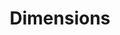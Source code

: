 ---
layout: default
bigquery: https://console.cloud.google.com/bigquery?p=covid-19-dimensions-ai&page=table&d=data&t=publications
contributors: Digital Science, https://www.digital-science.com/
cost: Free for personal, non-commercial use.
description: Dimensions contains more than 100 million publications, ranging from
  articles published in scholarly journals, books and book chapters, to preprints
  and conference proceedings. All publications are contextualized with linked data
  sets, funding, publications, patents, clinical trials, and policy documents. You
  can also view associated categories, funders, institutions, and researcher profiles.
documentation: https://docs.dimensions.ai/bigquery/index.html
last_edit: Mon, 04 Apr 2022 19:04:00 GMT
location: https://www.dimensions.ai/products/free/
maintained_by: Digital Science, https://www.digital-science.com/
schema_fields: '[''mesh_terms'', ''end_year'', ''original_assignee'', ''subtitles'',
  ''conference'', ''funder_org'', ''funder_org_cities'', ''citations'', ''id'', ''publisher'',
  ''jurisdiction'', ''date_modified'', ''resulting_publication_doi'', ''funding_aud'',
  ''assignee_orgs'', ''pmid'', ''original_abstract'', ''title'', ''acronyms'', ''name'',
  ''organisation_details'', ''repository_id'', ''associated_publication_arxiv_id'',
  ''language'', ''date_print'', ''conditions'', ''foa_number'', ''publication_ids'',
  ''altmetrics'', ''linkout'', ''aliases'', ''funding_jpy'', ''active_years'', ''pmcid'',
  ''funding_cny'', ''family_id'', ''publication_date'', ''original_assignee_countries'',
  ''pages'', ''funding_details'', ''category_for'', ''resulting_publication_ids'',
  ''journal'', ''filing_year'', ''funder_countries'', ''description'', ''book_title'',
  ''isbn'', ''journal_lists'', ''funder_orgs'', ''authors'', ''funding_gbp'', ''associated_publication_id'',
  ''arxiv_id'', ''assignee_countries'', ''funding_cad'', ''categories'', ''category_rcdc'',
  ''established'', ''proceedings_title'', ''date'', ''kind'', ''date_normal'', ''granted_year'',
  ''start_date'', ''category_hrcs_hc'', ''family_count'', ''funding_nzd'', ''acronym'',
  ''funder_org_state_codes'', ''research_orgs'', ''current_assignee_orgs'', ''created_date'',
  ''type'', ''doi'', ''category_hrcs_rac'', ''filing_date'', ''year'', ''citation_string'',
  ''gender'', ''types'', ''date_imported_gbq'', ''citations_count'', ''associated_grant_ids'',
  ''research_org_state_codes'', ''external_ids'', ''cpc'', ''funder_org_countries'',
  ''repository_url'', ''application_number'', ''original_assignee_orgs'', ''research_org_countries'',
  ''open_access_categories_v2'', ''brief_title'', ''research_org_state_names'', ''acknowledgements'',
  ''date_inserted'', ''funding_chf'', ''phase'', ''email_address'', ''book_series_title'',
  ''date_online'', ''researcher_ids'', ''funding_amount'', ''parent_id'', ''wikipedia_url'',
  ''current_assignee'', ''editors'', ''links'', ''research_org_country_names'', ''embargo_date'',
  ''funder_org_acronyms'', ''labels'', ''open_access_categories'', ''priority_date'',
  ''cited_by_ids'', ''metrics'', ''abstract'', ''volume'', ''associated_publication_pmid'',
  ''concepts'', ''priority_year'', ''relationships'', ''research_org_city_names'',
  ''issue'', ''eisbn'', ''category_icrp_ct'', ''current_assignee_countries'', ''grant_number'',
  ''category_uoa'', ''family_members_ids'', ''mesh_headings'', ''ipcr'', ''clinical_trial_ids'',
  ''legal_status'', ''expiration_year'', ''supporting_grant_ids'', ''interventions'',
  ''license'', ''source_id'', ''original_title'', ''end_date'', ''start_year'', ''funding_currency'',
  ''category_bra'', ''research_org_cities'', ''category_icrp_cso'', ''funding_usd'',
  ''repository_name'', ''patent_ids'', ''category_sdg'', ''investigators'', ''reference_ids'',
  ''category_hra'', ''address'', ''inventor_names'', ''publication_year'', ''granted_date'',
  ''expiration_date'', ''funding_eur'', ''status'', ''filing_status'', ''registry'',
  ''legal_events'', ''associated_publication_doi'']'
shortname: dimensions
tags:
- scholarly literature
- patents
- funding
- clinical trials
- academic profiles
terms_of_use: 'Use of both the Dimensions COVID-19 dataset and full Dimensions dataset
  are subject to the Dimensions Terms of use: https://www.dimensions.ai/policies-terms-legal '
title: Dimensions
uuid: dcff88bd-fe6b-4fdb-8159-809bf9d7bc1c
---